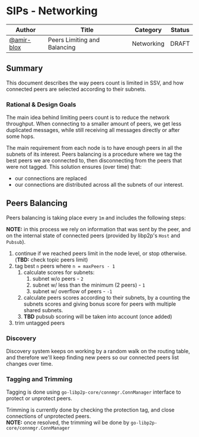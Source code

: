 # SIPs - Networking

| Author      | Title                          | Category | Status |
|-------------|--------------------------------|----------|--------|
| [@amir-blox](https://github.com/amir-blox) | Peers Limiting and Balancing | Networking | DRAFT |

## Summary

This document describes the way peers count is limited in SSV, 
and how connected peers are selected according to their subnets.

### Rational & Design Goals

The main idea behind limiting peers count is to reduce the network throughput.
When connecting to a smaller amount of peers, we get less duplicated messages, 
while still receiving all messages directly or after some hops.

The main requirement from each node is to have enough peers 
in all the subnets of its interest. 
Peers balancing is a procedure where we tag the best peers we are connected to, 
then disconnecting from the peers that were not tagged. 
This solution ensures (over time) that: 
- our connections are replaced 
- our connections are distributed across all the subnets of our interest.

## Peers Balancing

Peers balancing is taking place every `1m` and includes the following steps:

**NOTE:** in this process we rely on information that was sent by the peer,
and on the internal state of connected peers (provided by libp2p's `Host` and `Pubsub`).

1. continue if we reached peers limit in the node level, or stop otherwise.
   (**TBD:** check topic peers limit) 
2. tag best `n` peers where `n = maxPeers - 1`
   1. calculate scores for subnets:
      1. subnet w/o peers - `2` 
      2. subnet w/ less than the minimum (2 peers) - `1`
      3. subnet w/ overflow of peers - `-1`
   2. calculate peers scores according to their subnets, 
   by a counting the subnets scores and giving bonus score for peers with multiple shared subnets.
   3. **TBD** pubsub scoring will be taken into account (once added)
3. trim untagged peers

### Discovery

Discovery system keeps on working by a random walk on the routing table, 
and therefore we'll keep finding new peers so our connected peers list changes over time.

### Tagging and Trimming

Tagging is done using `go-libp2p-core/connmgr.ConnManager` interface to protect or unprotect peers.

Trimming is currently done by checking the protection tag, and close connections of unprotected peers. \
**NOTE:** once resolved, the trimming wil be done by `go-libp2p-core/connmgr.ConnManager`
